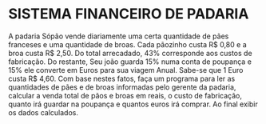 # SISTEMA FINANCEIRO DE PADARIA
A padaria Sópão vende diariamente uma certa quantidade de pães franceses e uma quantidade de broas. Cada pãozinho custa R$ 0,80 e a broa custa R$ 2,50. 
Do total arrecadado, 43% corresponde aos custos de fabricação. Do restante, Seu joão guarda 15% numa conta de poupança e 15% ele converte em Euros para sua viagem Anual. Sabe-se que 1 Euro custa R$ 4,60. 
Com base nestes fatos, faça um programa para ler as quantidades de pães e de broas informadas pelo gerente da padaria, calcular a venda total de pãos e broas em reais, o custo de fabricação, quanto irá guardar na poupança e quantos euros irá comprar. Ao final exibir os dados calculados.